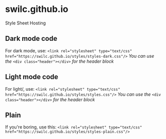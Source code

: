 # swilc.github.io
Style Sheet Hosting

Dark mode code
----
  For dark mode, use:
  `<link rel="stylesheet" type="text/css" href="https://swilc.github.io/styles/styles-dark.css"/>`
   _You can use the_ 
   `<div class="header"></div>` 
   _for the header block_
  
Light mode code
----
  For light/, use:
  `<link rel="stylesheet" type="text/css" href="https://swilc.github.io/styles/styles.css"/>`
    _You can use the_ 
    `<div class="header"></div>` 
    _for the header block_

Plain
----
  If you're boring, use this:
  `<link rel="stylesheet" type="text/css" href="https://swilc.github.io/styles/styles-plain.css"/>`
